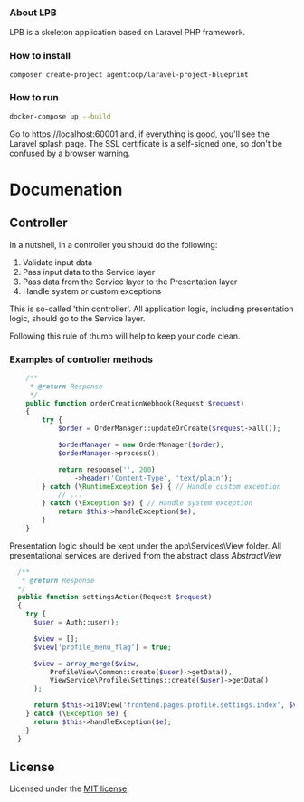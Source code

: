 
### About LPB
LPB is a skeleton application based on Laravel PHP framework.

### How to install
```bash
composer create-project agentcoop/laravel-project-blueprint
```

### How to run
```bash
docker-compose up --build
```
Go to https://localhost:60001 and, if everything is good, you'll see the Laravel splash page. The SSL certificate is a
self-signed one, so don't be confused by a browser warning.

# Documenation

## Controller
In a nutshell, in a controller you should do the following:
 1. Validate input data
 2. Pass input data to the Service layer
 3. Pass data from the Service layer to the Presentation layer
 4. Handle system or custom exceptions 

This is so-called 'thin controller'. All application logic, including presentation logic, should go to the Service layer.

Following this rule of thumb will help to keep your code clean.

### Examples of controller methods
```php
    /**
     * @return Response
     */
    public function orderCreationWebhook(Request $request)
    {
        try {
            $order = OrderManager::updateOrCreate($request->all());

            $orderManager = new OrderManager($order);
            $orderManager->process();

            return response('', 200)
                ->header('Content-Type', 'text/plain');
        } catch (\RuntimeException $e) { // Handle custom exception
            // ...
        } catch (\Exception $e) { // Handle system exception
            return $this->handleException($e);
        }
    }
```

Presentation logic should be kept under the app\Services\View folder. All presentational services are derived from the
abstract class *AbstractView*

```php
  /**
   * @return Response
  */
  public function settingsAction(Request $request)
  {
    try {
      $user = Auth::user();

      $view = [];
      $view['profile_menu_flag'] = true;

      $view = array_merge($view,
          ProfileView\Common::create($user)->getData(),
          ViewService\Profile\Settings::create($user)->getData()
      );

      return $this->i10View('frontend.pages.profile.settings.index', $view);
    } catch (\Exception $e) {
      return $this->handleException($e);
    }
  }
```

## License
Licensed under the [MIT license](https://opensource.org/licenses/MIT).
